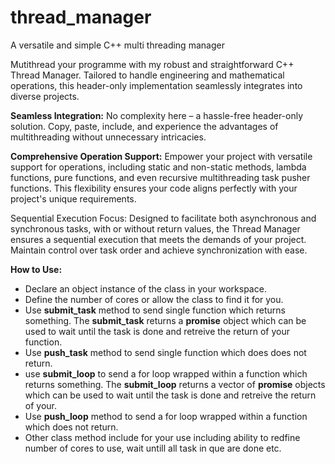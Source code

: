 # thread_manager
A versatile and simple C++ multi threading manager

Mutithread your programme with my robust and straightforward C++ Thread Manager. Tailored to handle engineering and mathematical operations, this header-only implementation seamlessly integrates into diverse projects.

**Seamless Integration:**
No complexity here – a hassle-free header-only solution. Copy, paste, include, and experience the advantages of multithreading without unnecessary intricacies.

**Comprehensive Operation Support:**
Empower your project with versatile support for operations, including static and non-static methods, lambda functions, pure functions, and even recursive multithreading task pusher functions. This flexibility ensures your code aligns perfectly with your project's unique requirements.

Sequential Execution Focus:
Designed to facilitate both asynchronous and synchronous tasks, with or without return values, the Thread Manager ensures a sequential execution that meets the demands of your project. Maintain control over task order and achieve synchronization with ease.

**How to Use:**
- Declare an object instance of the class in your workspace.
- Define the number of cores or allow the class to find it for you.
- Use **submit_task** method to send single function which returns something. The **submit_task** returns a **promise** object which can be used to wait until the task is done and retreive the return of your function.
- Use **push_task** method to send single function which does does not return.
- use **submit_loop** to send a for loop wrapped within a function which returns something. The **submit_loop** returns a vector of **promise** objects which can be used to wait until the task is done and retreive the return of your.
- Use **push_loop** method to send a for loop wrapped within a function which does not return.
- Other class method include for your use including ability to redfine number of cores to use, wait untill all task in que are done etc.
